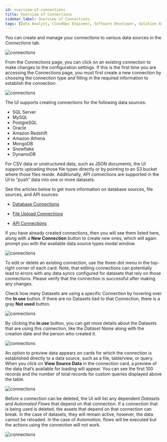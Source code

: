 ```yaml
---
id: overview-of-connections
title: Overview of Connections
sidebar_label: Overview of Connections
tags: [Data Analyst, CloudOps Engineer, Software Developer, Solution Architect, All Personas]
---
```


You can create and manage your connections to various data sources in the *Connections* tab.

![connections](https://s3.amazonaws.com/cdn.qrvey.com/documentation_assets/ui-docs/datasets/3.4.2.4_connectors/connect1.png#thumbnail-40)  


From the Connections page, you can click on an existing connection to make changes to the configuration settings. If this is the first time you are accessing the Connections page, you must first create a new connection by choosing the connection type and filling in the required information to establish the connection.

![connections](https://s3.amazonaws.com/cdn.qrvey.com/documentation_assets/ui-docs/datasets/3.4.2.4_connectors/connect2.png#thumbnail)
 

The UI supports creating connections for the following data sources:
* SQL Server
* MySQL
* PostgreSQL
* Oracle
* Amazon Redshift
* Amazon Athena
* MongoDB
* Snowflake
* DynamoDB



For CSV data or unstructured data, such as JSON documents, the UI supports uploading those file types directly or by pointing to an S3 bucket where those files reside. Additionally, API connections are supported in the UI to “push” data into one or more datasets.

See the articles below to get more information on database sources, file sources, and API sources:


* [Database Connections](../connections/databases.md)

* [File Upload Connections](../connections/csv.md)

* [API Connections](../datasets/api-connections.md)

If you have already created connections, then you will see them listed here, along with a **New Connection** button to create new ones, which will again prompt you with the available data source types modal window.

![connections](https://s3.amazonaws.com/cdn.qrvey.com/documentation_assets/ui-docs/datasets/3.4.2.4_connectors/connect3.png#thumbnail) 

To edit or delete an existing connection, use the three-dot menu in the top-right corner of each card. Note, that editing connections can potentially lead to errors with any data syncs configured for datasets that rely on those connections. Please verify that the connection is successful after making any changes.

Check how many Datasets are using a specific Connection by hovering over the **In use** button. If there are no Datasets tied to that Connection, there is a gray **Not used** button.

![connections](https://s3.amazonaws.com/cdn.qrvey.com/documentation_assets/ui-docs/datasets/3.4.2.4_connectors/connect-number.png#thumbnail) 


By clicking the **In use** button, you can get more details about the Datasets that are using this connection, like the *Dataset Name* along with the creation date and the person who created it. 

![connections](https://s3.amazonaws.com/cdn.qrvey.com/documentation_assets/ui-docs/datasets/3.4.2.4_connectors/connect-details.png#thumbnail-60)  


An option to preview data appears on cards for which the connection is established directly to a data source, such as a file, table/view, or query. When you click on **View Source Data** in the connection card, a preview of the data that’s available for loading will appear. You can see the first 100 records and the number of total records for custom queries displayed above the table. 


![connections](https://s3.amazonaws.com/cdn.qrvey.com/documentation_assets/ui-docs/datasets/3.4.2.4_connectors/connect4.png#thumbnail-80)

Before a connection can be deleted, the UI will list any dependent *Datasets* and *Automated Flows* that depend on that connection. If a connection that is being used is deleted, the assets that depend on that connection can break. In the case of datasets, they will remain active, however, the data cannot be reloaded. In the case of *Automation*, flows will be executed but the actions using the connection will not work.

![connections](https://s3.amazonaws.com/cdn.qrvey.com/documentation_assets/ui-docs/datasets/3.4.2.4_connectors/connect5.png#thumbnail-60)